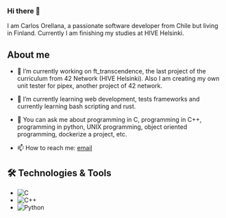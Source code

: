 ### Hi there 👋

I am Carlos Orellana, a passionate software developer from Chile but living in Finland. Currently I am finishing my studies at HIVE Helsinki.

## About me
- 🔭 I’m currently working on ft_transcendence, the last project of the curriculum from 42 Network (HIVE Helsinki). Also I am creating my own unit tester for pipex, another project of 42 network.
  
- 🌱 I’m currently learning web development, tests frameworks and currently learning bash scripting and rust.

- 💬 You can ask me about programming in C, programming in C++, programming in python, UNIX programming, object oriented programming, dockerize a project, etc.
  
- 📫 How to reach me: [email](corellana1988@gmail.com)

## 🛠️ Technologies & Tools
- ![C](https://img.shields.io/badge/C-A8B9CC?style=flat&logo=c&logoColor=white)
- ![C++](https://img.shields.io/badge/C++-00599C?style=flat&logo=c%2B%2B&logoColor=white)
- ![Python](https://img.shields.io/badge/Python-3776AB?style=flat&logo=python&logoColor=white)
<!--
**quiminbano/quiminbano** is a ✨ _special_ ✨ repository because its `README.md` (this file) appears on your GitHub profile.

Here are some ideas to get you started:

- 🔭 I’m currently working on ...
- 🌱 I’m currently learning ...
- 👯 I’m looking to collaborate on ...
- 🤔 I’m looking for help with ...
- 💬 Ask me about ...
- 📫 How to reach me: ...
- 😄 Pronouns: ...
- ⚡ Fun fact: ...
-->
